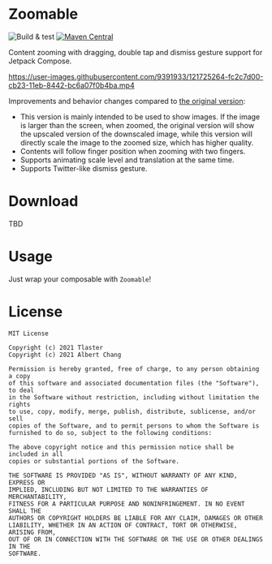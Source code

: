 # Zoomable

![Build & test](https://github.com/mxalbert1996/Zoomable/actions/workflows/build.yml/badge.svg)
[![Maven Central](https://img.shields.io/maven-central/v/com.mxalbert.zoomable/zoomable)](https://search.maven.org/artifact/com.mxalbert.zoomable/zoomable)

Content zooming with dragging, double tap and dismiss gesture support for Jetpack Compose.

https://user-images.githubusercontent.com/9391933/121725264-fc2c7d00-cb23-11eb-8442-bc6a07f0b4ba.mp4

Improvements and behavior changes compared to [the original version](https://github.com/Tlaster/Zoomable):

- This version is mainly intended to be used to show images. If the image is larger than the screen, when zoomed, the original version will show the upscaled version of the downscaled image, while this version will directly scale the image to the zoomed size, which has higher quality.
- Contents will follow finger position when zooming with two fingers.
- Supports animating scale level and translation at the same time.
- Supports Twitter-like dismiss gesture.

# Download
TBD

# Usage
Just wrap your composable with `Zoomable`!

# License
```
MIT License

Copyright (c) 2021 Tlaster
Copyright (c) 2021 Albert Chang

Permission is hereby granted, free of charge, to any person obtaining a copy
of this software and associated documentation files (the "Software"), to deal
in the Software without restriction, including without limitation the rights
to use, copy, modify, merge, publish, distribute, sublicense, and/or sell
copies of the Software, and to permit persons to whom the Software is
furnished to do so, subject to the following conditions:

The above copyright notice and this permission notice shall be included in all
copies or substantial portions of the Software.

THE SOFTWARE IS PROVIDED "AS IS", WITHOUT WARRANTY OF ANY KIND, EXPRESS OR
IMPLIED, INCLUDING BUT NOT LIMITED TO THE WARRANTIES OF MERCHANTABILITY,
FITNESS FOR A PARTICULAR PURPOSE AND NONINFRINGEMENT. IN NO EVENT SHALL THE
AUTHORS OR COPYRIGHT HOLDERS BE LIABLE FOR ANY CLAIM, DAMAGES OR OTHER
LIABILITY, WHETHER IN AN ACTION OF CONTRACT, TORT OR OTHERWISE, ARISING FROM,
OUT OF OR IN CONNECTION WITH THE SOFTWARE OR THE USE OR OTHER DEALINGS IN THE
SOFTWARE.
```
